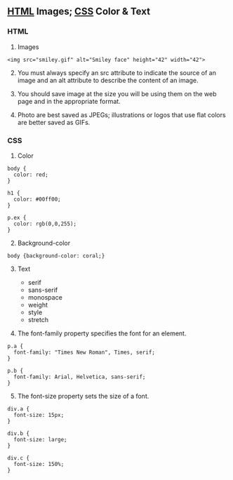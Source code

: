 ## [HTML](html) Images; [CSS](css) Color & Text

### HTML

1. Images 

```
<img src="smiley.gif" alt="Smiley face" height="42" width="42">
```

2. You must always specify an src attribute to indicate the source of an image and an alt attribute to describe the content of an image.

3. You should save image at the size you will be using them on the web page and in the appropriate format.

4. Photo are best saved as JPEGs; illustrations or logos that use flat colors are better saved as GIFs.

### CSS

1. Color

```
body {
  color: red;
}

h1 {
  color: #00ff00;
}

p.ex {
  color: rgb(0,0,255);
}
```

2. Background-color

```
body {background-color: coral;}
```

3. Text
   - serif
   - sans-serif
   - monospace
   - weight
   - style
   - stretch

4. The font-family property specifies the font for an element.

```
p.a {
  font-family: "Times New Roman", Times, serif;
}

p.b {
  font-family: Arial, Helvetica, sans-serif;
}
```

5. The font-size property sets the size of a font.

```
div.a {
  font-size: 15px;
}

div.b {
  font-size: large;
}

div.c {
  font-size: 150%;
}
```